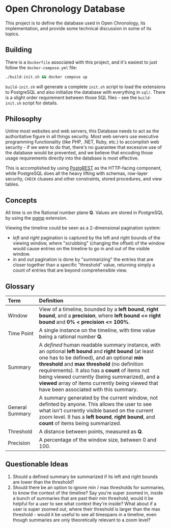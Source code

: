 Open Chronology Database
========================

This project is to define the database used in Open Chronology, its
implementation, and provide some technical discussion in some of its topics.

Building
--------

There is a `Dockerfile` associated with this project, and it's easiest to
just follow the `docker-compose.yml` file:

```bash
./build-init.sh && docker compose up
```

`build-init.sh` will generate a complete `init.sh` script to load the
extensions to PostgreSQL and also initialize the database with everything in
`sql/`. There is a slight order requirement between those SQL files - see the
`build-init.sh` script for details.

Philosophy
----------

Unline most websites and web servers, this Database needs to act as the
authoritative figure in all things security. Most web servers use executive
programming functionality (like PHP, .NET, Ruby, etc.) to accomplish web
security - if we were to do that, there's no guarantee that excessive use
of the database would be prevented, and we believe that encoding those usage
requirements directly into the database is most effective.

This is accomplished by using [PostgREST](https://postgrest.org/en/stable/)
as the HTTP-facing component, while PostgreSQL does all the heavy lifting
with schemas, row-layer security, `CHECK` cluases and other constraints,
stored procedures, and view tables.

Concepts
--------

All time is on the Rational number plane $\mathbf{Q}$. Values are stored
in PostgreSQL by using the [pgmp](https://www.varrazzo.com/pgmp/) extension.

Viewing the timeline could be seen as a 2-dimensional pagination system:

- _left_ and _right_ pagination is captured by the left and right bounds of the
  viewing window, where "scrubbing" (changing the offset) of the window would
  cause entries on the timeline to go in and out of the visible window.
- _in_ and _out_ pagination is done by "summarizing" the entries that are closer
  together than a specific "threshold" value, returning simply a count of
  entries that are beyond comprehensible view.

Glossary
--------

| Term            | Definition                                                      |
| :-------------- | :-------------------------------------------------------------- |
| Window          | View of a timeline, bounded by a **left bound**, **right bound**, and a **precision**, where **left bound <= right bound** and **0% < precision <= 100%**. |
| Time Point      | A single instance on the timeline, with time value being a rational number $\mathbf{Q}$. |
| Summary         | A _defined_ human readable summary instance, with an optional **left bound** and **right bound** (at least one has to be defined), and an optional **min threshold** and **max threshold** (no definition requirements). It also has a **count** of items not being viewed currently (being summarized), and a **viewed** array of items currently being viewed that have been associated with this summary. |
| General Summary | A summary generated by the current window, not definted by anyone. This allows the user to see what isn't currently visible based on the current zoom level. It has a **left bound**, **right bound**, and **count** of items being summarized. |
| Threshold       | A distance between points, measured as $\mathbf{Q}$. |
| Precision       | A percentage of the window size, between $0%$ and $100%$. |

Questionable Ideas
------------------

1. Should a defined summary be summarized if its left and right bounds are lower than the threshold?
2. Should there be an option to ignore min / max thresholds for summaries, to know the context of the timeline?
   Say you're super zoomed in, inside a bunch of summaries that are past their min threshold, would it be helpful
   for a user to see what context they're inside? What about if a user is super zoomed out, where their threshold
   is larger than the max threshold - would it be useful to see all timespans in a timeline, even though summaries
   are only theoretically relevant to a zoom level?
